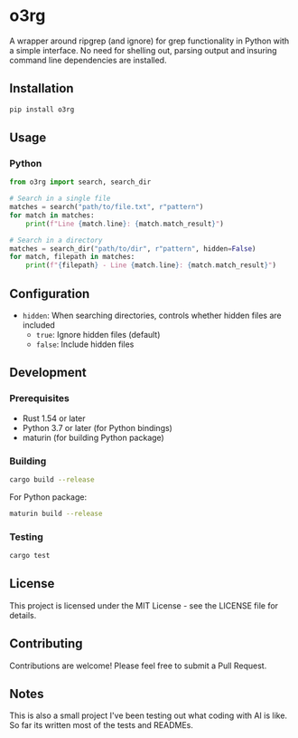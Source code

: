 # o3rg

A wrapper around ripgrep (and ignore) for grep functionality in Python with a simple interface. No need for shelling out, parsing output and insuring command line dependencies are installed.

## Installation

```bash
pip install o3rg
```

## Usage

### Python

```python
from o3rg import search, search_dir

# Search in a single file
matches = search("path/to/file.txt", r"pattern")
for match in matches:
    print(f"Line {match.line}: {match.match_result}")

# Search in a directory
matches = search_dir("path/to/dir", r"pattern", hidden=False)
for match, filepath in matches:
    print(f"{filepath} - Line {match.line}: {match.match_result}")
```

## Configuration

- `hidden`: When searching directories, controls whether hidden files are included
  - `true`: Ignore hidden files (default)
  - `false`: Include hidden files

## Development

### Prerequisites

- Rust 1.54 or later
- Python 3.7 or later (for Python bindings)
- maturin (for building Python package)

### Building

```bash
cargo build --release
```

For Python package:
```bash
maturin build --release
```

### Testing

```bash
cargo test
```

## License

This project is licensed under the MIT License - see the LICENSE file for details.

## Contributing

Contributions are welcome! Please feel free to submit a Pull Request. 

## Notes

This is also a small project I've been testing out what coding with AI is like. So far its written most of the tests and READMEs.
